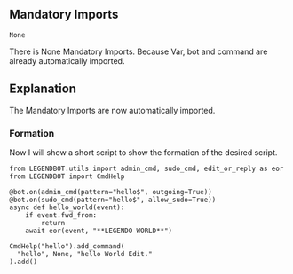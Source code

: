 ## Mandatory Imports
```python3
None
```
There is None Mandatory Imports. Because Var, bot and command are already automatically imported.

## Explanation
The Mandatory Imports are now automatically imported.

### Formation
Now I will show a short script to show the formation of the desired script.
```python3
from LEGENDBOT.utils import admin_cmd, sudo_cmd, edit_or_reply as eor
from LEGENDBOT import CmdHelp

@bot.on(admin_cmd(pattern="hello$", outgoing=True))
@bot.on(sudo_cmd(pattern="hello$", allow_sudo=True))
async def hello_world(event):
    if event.fwd_from:
        return
    await eor(event, "**LEGENDO WORLD**")

CmdHelp("hello").add_command(
  "hello", None, "hello World Edit."
).add()
```
